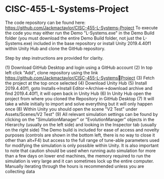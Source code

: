 # CISC-455-L-Systems-Project

The code repository can be found here: https://github.com/Jackmactaylor/CISC-455-L-Systems-Project
To execute the code you may either run the Demo "L-Systems.exe" in the Demo Build folder (you must download the entire Demo Build folder, not just the L-Systems.exe) included in the base repository or install Unity 2019.4.40f1 within
Unity Hub and clone the GitHub repository.

Step by step instructions are provided for clarity.

(1) Download GitHub Desktop and login using a GitHub account
(2) In top left click "Add", clone repository using the link https://github.com/Jackmactaylor/CISC-455-L-SystemsProject
(3) Fetch the project at the top once selected
(4) Download Unity Hub
(5) Install 2019.4.40f1, goto Installs->Install Editor->Archive->download archive and find 2019.4.40f1, it will open
back in Unity Hub
(6) In Unity Hub open the project from where you cloned the Repository in GitHub Desktop
(7) It will take a while initially to import and solve everything but it will only happen once
(8) Within Unity you should open the scene "V2 Test" under Assets/Scenes/V2 Test"
(9) All relevant simulation settings can be found by clicking on the "SimulationManager" or "EvolutionManager"
objects in the Hierarchy (usually on the left side) and looking in the Inspector tab (usually on the right side)
The Demo build is included for ease of access and novelty purposes (controls are shown in the bottom left, there
is no way to close it other than alt+F4) but access to the full range of tune-able parameters used for modifying the
simulation is only possible within Unity. It is also important to note that caution should be used when running auto
simulation for more than a few days on lower end machines, the memory required to run the simulation is very large
and it can sometimes lock up the entire computer. Manually iterating through the hours is recommended unless you
are collecting data
